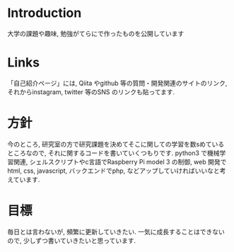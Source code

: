 # Introduction
大学の課題や趣味, 勉強がてらにで作ったものを公開しています

# Links
「自己紹介ページ」には, Qiita やgithub 等の質問・開発関連のサイトのリンク, 
それからinstagram, twitter 等のSNS のリンクも貼ってます.

# 方針
今のところ, 研究室の方で研究課題を決めてそこに関しての学習を数sめているところなので, 
それに関するコードを書いていくつもりです. python3 で機械学習関連, 
シェルスクリプトやc言語でRaspberry Pi model 3 の制御, web 開発でhtml, css, javascript, 
バックエンドでphp, などアップしていければいいなと考えています. 

# 目標
毎日とは言わないが, 頻繁に更新していきたい. 一気に成長することはできないので, 少しずつ書いていきたいと思っています.
